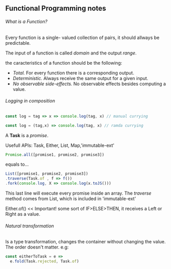 ## Functional Programming notes

###### What is a Function?
Every function is a single- valued collection of pairs, it should allways be predictable.

The input of a function is called *domain* and the output *range*.

the caracteristics of a function should be the following:
- *Total.* For every function there is a corresponding output.
- *Deterministic.* Always receive the same output for a given input.
- *No observable side-effects.* No observable effects besides computing a value.

###### Logging in composition

```js
const log = tag => x => console.log(tag, x) // manual currying

const log = (tag,x) => console.log(tag, x) // ramda currying
```

A **Task** is a *promise*.

Usefull APIs: Task, Either, List, Map,'immutable-ext'
```js
Promise.all([promise1, promise2, promise3])
```
equals to...
```js
List([promise1, promise2, promise3])
.traverse(Task.of , f => f())
.fork(console.log, X => console.log(x.toJS()))
```
This last line will execute every promise inside an array. The *traverse* method comes from List, which is included in 'immutable-ext'

Either.of() << Important! some sort of IF>ELSE>THEN, it receives a Left or Right as a value.


###### Natural transformation

Is a type transformation, changes the container without changing the value. The order doesn't matter. e.g:
```js
const eitherToTask = e =>
  e.fold(Task.rejected, Task.of)
```
